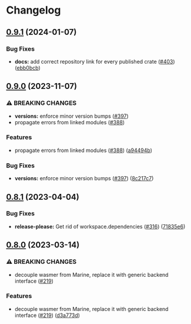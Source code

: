 # Changelog

## [0.9.1](https://github.com/fluencelabs/marine/compare/marine-it-interfaces-v0.9.0...marine-it-interfaces-v0.9.1) (2024-01-07)


### Bug Fixes

* **docs:** add correct repository link for every published crate ([#403](https://github.com/fluencelabs/marine/issues/403)) ([ebb0bcb](https://github.com/fluencelabs/marine/commit/ebb0bcb1d15d37e8b5c10096ce42171a87abe0fa))

## [0.9.0](https://github.com/fluencelabs/marine/compare/marine-it-interfaces-v0.8.1...marine-it-interfaces-v0.9.0) (2023-11-07)


### ⚠ BREAKING CHANGES

* **versions:** enforce minor version bumps ([#397](https://github.com/fluencelabs/marine/issues/397))
* propagate errors from linked modules ([#388](https://github.com/fluencelabs/marine/issues/388))

### Features

* propagate errors from linked modules ([#388](https://github.com/fluencelabs/marine/issues/388)) ([a94494b](https://github.com/fluencelabs/marine/commit/a94494b042e32e284790d4ddc650e3086f6ab600))


### Bug Fixes

* **versions:** enforce minor version bumps ([#397](https://github.com/fluencelabs/marine/issues/397)) ([8c217c7](https://github.com/fluencelabs/marine/commit/8c217c7c3d367f6dcb6abeea0b54de88dbd17be5))

## [0.8.1](https://github.com/fluencelabs/marine/compare/marine-it-interfaces-v0.8.0...marine-it-interfaces-v0.8.1) (2023-04-04)


### Bug Fixes

* **release-please:** Get rid of workspace.dependencies ([#316](https://github.com/fluencelabs/marine/issues/316)) ([71835e6](https://github.com/fluencelabs/marine/commit/71835e6762515a83cde1cc944d60352a4c1221f5))

## [0.8.0](https://github.com/fluencelabs/marine/compare/marine-it-interfaces-v0.7.3...marine-it-interfaces-v0.8.0) (2023-03-14)


### ⚠ BREAKING CHANGES

* decouple wasmer from Marine, replace it with generic backend interface ([#219](https://github.com/fluencelabs/marine/issues/219))

### Features

* decouple wasmer from Marine, replace it with generic backend interface ([#219](https://github.com/fluencelabs/marine/issues/219)) ([d3a773d](https://github.com/fluencelabs/marine/commit/d3a773df4f7ec80ab8146f68922802a4b9a450d0))
